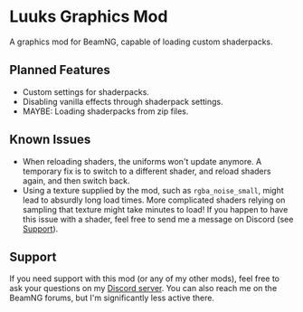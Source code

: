 # Luuks Graphics Mod
A graphics mod for BeamNG, capable of loading custom shaderpacks.

## Planned Features
- Custom settings for shaderpacks.
- Disabling vanilla effects through shaderpack settings.
- MAYBE: Loading shaderpacks from zip files.

## Known Issues
- When reloading shaders, the uniforms won't update anymore. A temporary fix is to switch to a different shader, and reload shaders again, and then switch back.
- Using a texture supplied by the mod, such as `rgba_noise_small`, might lead to absurdly long load times. More complicated shaders relying on sampling that texture might take minutes to load! If you happen to have this issue with a shader, feel free to send me a message on Discord (see [Support](#support)).

## Support
If you need support with this mod (or any of my other mods), feel free to ask your questions on my [Discord server](https://discord.gg/mVcQAR4CFH). You can also reach me on the BeamNG forums, but I'm significantly less active there.
